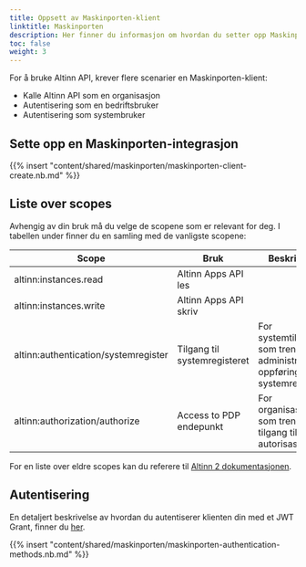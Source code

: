```yaml
---
title: Oppsett av Maskinporten-klient
linktitle: Maskinporten
description: Her finner du informasjon om hvordan du setter opp Maskinporten-integrasjon
toc: false
weight: 3
---
```


For å bruke Altinn API, krever flere scenarier en Maskinporten-klient:
- Kalle Altinn API som en organisasjon
- Autentisering som en bedriftsbruker
- Autentisering som systembruker

## Sette opp en Maskinporten-integrasjon
{{% insert "content/shared/maskinporten/maskinporten-client-create.nb.md" %}}

## Liste over scopes
Avhengig av din bruk må du velge de scopene som er relevant for deg. I tabellen under finner du en samling med de vanligste scopene:

| Scope                                | Bruk                         | Beskrivelse                                                                   |
| ------------------------------------ | ---------------------------- | ----------------------------------------------------------------------------- |
| altinn:instances.read                | Altinn Apps API les          |                                                                               |
| altinn:instances.write               | Altinn Apps API skriv        |                                                                               |
| altinn:authentication/systemregister | Tilgang til systemregisteret | For systemtilbydere som trenger å administrere oppføringer i systemregisteret |
| altinn:authorization/authorize       | Access to PDP endepunkt      | For organisasajoner som trenger tilgang til autorisasjon                      |

For en liste over eldre scopes kan du referere til [Altinn 2 dokumentasjonen](https://altinn.github.io/docs/api/rest/kom-i-gang/scopes/).

## Autentisering
En detaljert beskrivelse av hvordan du autentiserer klienten din med et JWT Grant, finner du [her](https://docs.digdir.no/docs/Maskinporten/maskinporten_guide_apikonsument).

{{% insert "content/shared/maskinporten/maskinporten-authentication-methods.nb.md" %}}